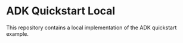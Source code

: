 # ADK Quickstart Local

This repository contains a local implementation of the ADK quickstart example.
